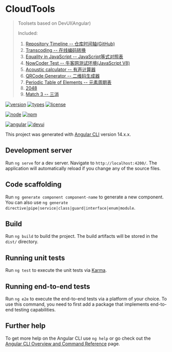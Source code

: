 # CloudTools

> Toolsets based on DevUI(Angular)
>
> Included:
>
> 1. [Repository Timeline -- 仓库时间轴(GitHub)](https://yequanrui.github.io/CloudTools/repo-axis)
> 2. [Transcoding -- 在线编码转换](https://yequanrui.github.io/CloudTools/transcoding)
> 3. [Equality in JavaScript -- JavaScript等式对照表](https://yequanrui.github.io/CloudTools/js-equality)
> 4. [NowCoder Test -- 牛客网测试环境(JavaScript V8)](https://yequanrui.github.io/CloudTools/nowcoder-test)
> 5. [Acoustic calculator -- 有声计算器](https://yequanrui.github.io/CloudTools/acoustic-calc)
> 6. [QRCode Generator -- 二维码生成器](https://yequanrui.github.io/CloudTools/qr-code)
> 7. [Periodic Table of Elements -- 元素周期表](https://yequanrui.github.io/CloudTools/periodic-table)
> 8. [2048](https://yequanrui.github.io/CloudTools/puzzle-2048)
> 9. [Match 3 -- 三消](https://yequanrui.github.io/CloudTools/match-3)

[![version](https://img.shields.io/github/package-json/v/yequanrui/CloudTools)](https://yequanrui.github.io/CloudTools/)
[![types](https://img.shields.io/npm/types/@angular/core)](https://www.tslang.cn/)
[![license](https://img.shields.io/github/license/yequanrui/CloudTools)](https://choosealicense.rustwiki.org/licenses/mit/)

[![node](https://img.shields.io/node/v/@angular/core)](http://nodejs.cn/)
[![npm](https://img.shields.io/npm/v/npm/latest-6?label=npm)](https://www.npmjs.com/)

[![angular](https://img.shields.io/github/package-json/dependency-version/yequanrui/CloudTools/@angular/core?label=angular)](http://angular.cn/)
[![devui](https://img.shields.io/github/package-json/dependency-version/yequanrui/CloudTools/ng-devui)](https://devui.design/home)

This project was generated with [Angular CLI](https://github.com/angular/angular-cli) version 14.x.x.

## Development server

Run `ng serve` for a dev server. Navigate to `http://localhost:4200/`. The application will automatically reload if you change any of the source files.

## Code scaffolding

Run `ng generate component component-name` to generate a new component. You can also use `ng generate directive|pipe|service|class|guard|interface|enum|module`.

## Build

Run `ng build` to build the project. The build artifacts will be stored in the `dist/` directory.

## Running unit tests

Run `ng test` to execute the unit tests via [Karma](https://karma-runner.github.io).

## Running end-to-end tests

Run `ng e2e` to execute the end-to-end tests via a platform of your choice. To use this command, you need to first add a package that implements end-to-end testing capabilities.

## Further help

To get more help on the Angular CLI use `ng help` or go check out the [Angular CLI Overview and Command Reference](https://angular.io/cli) page.
